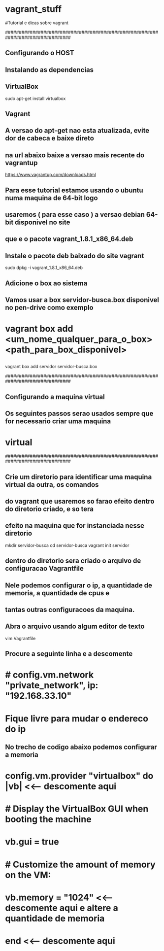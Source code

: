 # vagrant_stuff
#Tutorial e dicas sobre vagrant


################################################################################
## Configurando o HOST
## Instalando as dependencias

## VirtualBox
sudo apt-get install virtualbox

## Vagrant
## A versao do apt-get nao esta atualizada, evite dor de cabeca e baixe direto
## na url abaixo baixe a versao mais recente do vagrantup

https://www.vagrantup.com/downloads.html

## Para esse tutorial estamos usando o ubuntu numa maquina de 64-bit logo
## usaremos ( para esse caso ) a versao debian 64-bit disponivel no site
## que e o pacote vagrant_1.8.1_x86_64.deb

## Instale o pacote deb baixado do site vagrant
sudo dpkg -i vagrant_1.8.1_x86_64.deb


## Adicione o box ao sistema
## Vamos usar a box servidor-busca.box disponivel no pen-drive como exemplo
##
#   vagrant box add <um_nome_qualquer_para_o_box> <path_para_box_disponivel>
##

vagrant box add servidor servidor-busca.box

################################################################################

## Configurando a maquina virtual
## Os seguintes passos serao usados sempre que for necessario criar uma maquina
# virtual

################################################################################
## Crie um diretorio para identificar uma maquina virtual da outra, os comandos
## do vagrant que usaremos so farao efeito dentro do diretorio criado, e so tera
## efeito na maquina que for instanciada nesse diretorio

mkdir servidor-busca
cd servidor-busca
vagrant init servidor

## dentro do diretorio sera criado o arquivo de configuracao Vagrantfile
## Nele podemos configurar o ip, a quantidade de memoria, a quantidade de cpus e
## tantas outras configuracoes da maquina.

## Abra o arquivo usando algum editor de texto

vim Vagrantfile

## Procure a seguinte linha e a descomente
#   # config.vm.network "private_network", ip: "192.168.33.10"
#   Fique livre para mudar o endereco do ip


## No trecho de codigo abaixo podemos configurar a memoria
# config.vm.provider "virtualbox" do |vb| <<-- descomente aqui
#   # Display the VirtualBox GUI when booting the machine
#   vb.gui = true
#
#   # Customize the amount of memory on the VM:
#   vb.memory = "1024" <<-- descomente aqui e altere a quantidade de memoria
# end <<-- descomente aqui
